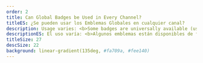 ```yaml
---
order: 2
title: Can Global Badges be Used in Every Channel?
titleES: ¿Se pueden usar los Emblemas Globales en cualquier canal?
description: Usage varies: <b>Some badges are universally available (usable everywhere)<b>, others are restricted to the channel where they were unlocked, and some are <b>reserved for platform personnel (or Twitch Staff).<b>
descriptionES: El uso varía: <b>Algunos emblemas están disponibles de forma universal (utilizables en todas partes)<b>, otros están restringidos al canal donde se desbloquearon, y algunos están <b>dirigidos a personal especial (o personal específico).<b>
titleSize: 27
descSize: 22
background: linear-gradient(135deg, #fa709a, #fee140)
---
```

